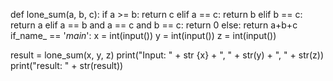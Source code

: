 
def lone_sum(a, b, c):
    if a >= b:
        return c
    elif a == c:
        return b
    elif b == c:
        return a
    elif a == b and a == c and b == c:
        return 0
    else:
        return a+b+c
if_name_ == '_main_':
x = int(input())
y = int(input())
z = int(input())

result = lone_sum(x, y, z)
print("Input: " + str
{x} + ", " + str(y) + ", " + str(z))
print("result: " + str(result))
